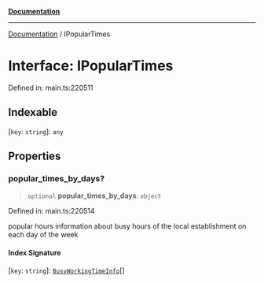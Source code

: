 [**Documentation**](../README.md)

***

[Documentation](../README.md) / IPopularTimes

# Interface: IPopularTimes

Defined in: main.ts:220511

## Indexable

\[`key`: `string`\]: `any`

## Properties

### popular\_times\_by\_days?

> `optional` **popular\_times\_by\_days**: `object`

Defined in: main.ts:220514

popular hours
information about busy hours of the local establishment on each day of the week

#### Index Signature

\[`key`: `string`\]: [`BusyWorkingTimeInfo`](../classes/BusyWorkingTimeInfo.md)[]
